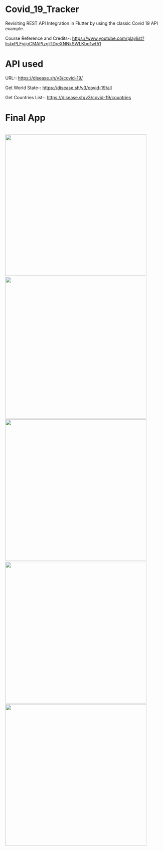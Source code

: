 # Covid_19_Tracker
Revisiting REST API Integration in Flutter by using the classic Covid 19 API example.

Course Reference and Credits-: https://www.youtube.com/playlist?list=PLFyjjoCMAPtzgITDreXNNkSWLKbd1wf51

# API used
URL-: https://disease.sh/v3/covid-19/

Get World State-: https://disease.sh/v3/covid-19/all

Get Countries List-: https://disease.sh/v3/covid-19/countries

# Final App
<span>
&nbsp;
&nbsp;
&nbsp;
&nbsp;
&nbsp;
&nbsp;
&nbsp;
&nbsp;
<img src="https://user-images.githubusercontent.com/74780977/235440549-204f9d9e-70c9-4483-be1a-0ce63437199c.png" height="450">
&nbsp;
&nbsp;
<img src="https://user-images.githubusercontent.com/74780977/235440294-35acc34a-43ea-44c9-a21c-00996311cd5b.png" height="450">
&nbsp;
&nbsp;
<img src="https://user-images.githubusercontent.com/74780977/235440310-6c5a6376-b710-4f3d-959b-5481028d3122.png" height="450">
&nbsp;
&nbsp;
<img src="https://user-images.githubusercontent.com/74780977/235440325-d90b4e91-cb5a-46db-8cd7-2b85ea29d16b.png" height="450">
&nbsp;
&nbsp;
<img src="https://user-images.githubusercontent.com/74780977/235440338-7508c257-6d88-4e0f-9507-5acafee45f1a.png" height="450">
</span>

